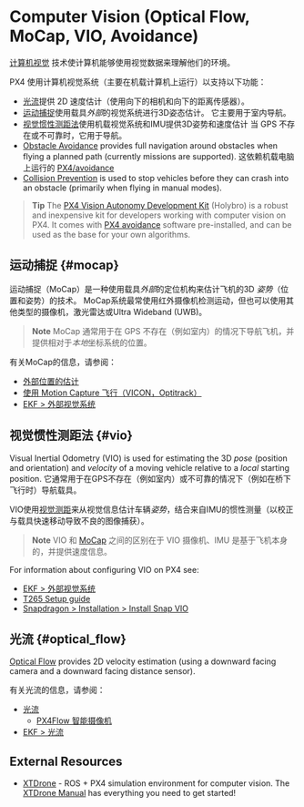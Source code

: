 # Computer Vision (Optical Flow, MoCap, VIO, Avoidance)

[计算机视觉](https://en.wikipedia.org/wiki/Computer_vision) 技术使计算机能够使用视觉数据来理解他们的环境。

PX4 使用计算机视觉系统（主要在机载计算机上运行）以支持以下功能：

- [光流](#optical_flow)提供 2D 速度估计（使用向下的相机和向下的距离传感器）。
- [运动捕捉](#mocap)使用载具*外部*的视觉系统进行3D姿态估计。 它主要用于室内导航。
- [视觉惯性测距法](#vio)使用机载视觉系统和IMU提供3D姿势和速度估计 当 GPS 不存在或不可靠时，它用于导航。
- [Obstacle Avoidance](https://docs.px4.io/master/en/computer_vision/obstacle_avoidance.html) provides full navigation around obstacles when flying a planned path (currently missions are supported). 这依赖机载电脑上运行的 [PX4/avoidance](https://github.com/PX4/avoidance)
- [Collision Prevention](https://docs.px4.io/master/en/computer_vision/collision_prevention.html) is used to stop vehicles before they can crash into an obstacle (primarily when flying in manual modes).

> **Tip** The [PX4 Vision Autonomy Development Kit](https://docs.px4.io/master/en/complete_vehicles/px4_vision_kit.html) (Holybro) is a robust and inexpensive kit for developers working with computer vision on PX4. It comes with [PX4 avoidance](https://github.com/PX4/avoidance#obstacle-detection-and-avoidance) software pre-installed, and can be used as the base for your own algorithms.

## 运动捕捉 {#mocap}

运动捕捉（MoCap）是一种使用载具*外部*的定位机构来估计飞机的3D *姿势*（位置和姿势）的技术。 MoCap系统最常使用红外摄像机检测运动，但也可以使用其他类型的摄像机，激光雷达或Ultra Wideband (UWB)。

> **Note** MoCap 通常用于在 GPS 不存在（例如室内）的情况下导航飞机，并提供相对于*本地*坐标系统的位置。

有关MoCap的信息，请参阅：

- [外部位置的估计](../ros/external_position_estimation.md)
- [使用 Motion Capture 飞行（VICON，Optitrack）](../tutorials/motion-capture-vicon-optitrack.md)
- [EKF > 外部视觉系统](https://docs.px4.io/master/en/advanced_config/tuning_the_ecl_ekf.html#external-vision-system)

## 视觉惯性测距法 {#vio}

Visual Inertial Odometry (VIO) is used for estimating the 3D *pose* (position and orientation) and *velocity* of a moving vehicle relative to a *local* starting position. 它通常用于在GPS不存在（例如室内）或不可靠的情况下（例如在桥下飞行时）导航载具。

VIO使用[视觉测距](https://en.wikipedia.org/wiki/Visual_odometry)来从视觉信息估计车辆*姿势*，结合来自IMU的惯性测量（以校正与载具快速移动导致不良的图像捕获）。

> **Note** VIO 和 [MoCap](#mocap) 之间的区别在于 VIO 摄像机、IMU 是基于飞机本身的，并提供速度信息。

For information about configuring VIO on PX4 see:

- [EKF > 外部视觉系统](https://docs.px4.io/master/en/advanced_config/tuning_the_ecl_ekf.html#external-vision-system)
- [T265 Setup guide](https://docs.px4.io/master/en/peripheral/t265_vio.md)
- [Snapdragon > Installation > Install Snap VIO](https://docs.px4.io/master/en/flight_controller/snapdragon_flight_software_installation.html#install-snap-vio)

## 光流 {#optical_flow}

[Optical Flow](https://docs.px4.io/master/en/sensor/optical_flow.html) provides 2D velocity estimation (using a downward facing camera and a downward facing distance sensor).

有关光流的信息，请参阅：

- [光流](https://docs.px4.io/master/en/sensor/optical_flow.html) 
  - [PX4Flow 智能摄像机](https://docs.px4.io/master/en/sensor/px4flow.html)
- [EKF > 光流](https://docs.px4.io/master/en/advanced_config/tuning_the_ecl_ekf.html#optical-flow)

## External Resources

- [XTDrone](https://github.com/robin-shaun/XTDrone/blob/master/README.en.md) - ROS + PX4 simulation environment for computer vision. The [XTDrone Manual](https://www.yuque.com/xtdrone/manual_en) has everything you need to get started!